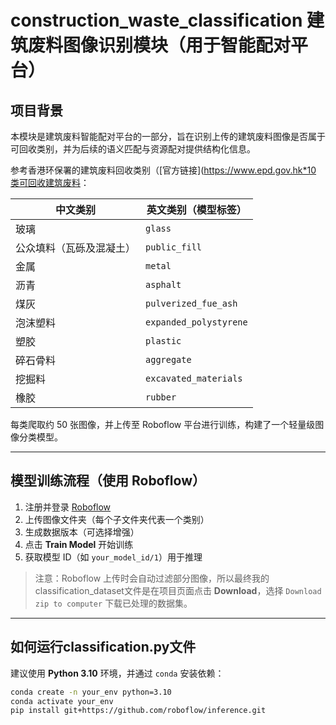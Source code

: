 # construction_waste_classification 建筑废料图像识别模块（用于智能配对平台）

## 项目背景

本模块是建筑废料智能配对平台的一部分，旨在识别上传的建筑废料图像是否属于可回收类别，并为后续的语义匹配与资源配对提供结构化信息。

参考香港环保署的建筑废料回收类别（[官方链接]([https://www.epd.gov.hk*10 类可回收建筑废料](https://www.epd.gov.hk/epd/misc/cdm/b5_products1.htm)：

| 中文类别 | 英文类别（模型标签） |
|----------|----------------------|
| 玻璃 | `glass` |
| 公众填料（瓦砾及混凝土） | `public_fill` |
| 金属 | `metal` |
| 沥青 | `asphalt` |
| 煤灰 | `pulverized_fue_ash` |
| 泡沫塑料 | `expanded_polystyrene` |
| 塑胶 | `plastic` |
| 碎石骨料 | `aggregate` |
| 挖掘料 | `excavated_materials` |
| 橡胶 | `rubber` |

每类爬取约 50 张图像，并上传至 Roboflow 平台进行训练，构建了一个轻量级图像分类模型。

---

## 模型训练流程（使用 Roboflow）

1. 注册并登录 [Roboflow](https://roboflow.com)
3. 上传图像文件夹（每个子文件夹代表一个类别）
4. 生成数据版本（可选择增强）
5. 点击 **Train Model** 开始训练
6. 获取模型 ID（如 `your_model_id/1`）用于推理

> 注意：Roboflow 上传时会自动过滤部分图像，所以最终我的classification_dataset文件是在项目页面点击 **Download**，选择 `Download zip to computer` 下载已处理的数据集。

---

## 如何运行classification.py文件

建议使用 **Python 3.10** 环境，并通过 `conda` 安装依赖：

```bash
conda create -n your_env python=3.10
conda activate your_env
pip install git+https://github.com/roboflow/inference.git
```
